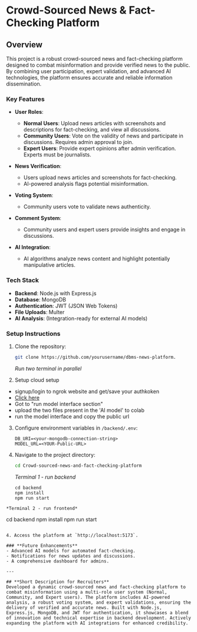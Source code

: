 # Crowd-Sourced News & Fact-Checking Platform

## **Overview**
This project is a robust crowd-sourced news and fact-checking platform designed to combat misinformation and provide verified news to the public. By combining user participation, expert validation, and advanced AI technologies, the platform ensures accurate and reliable information dissemination.

### **Key Features**
- **User Roles**:
  - **Normal Users**: Upload news articles with screenshots and descriptions for fact-checking, and view all discussions.
  - **Community Users**: Vote on the validity of news and participate in discussions. Requires admin approval to join.
  - **Expert Users**: Provide expert opinions after admin verification. Experts must be journalists.
  
- **News Verification**:
  - Users upload news articles and screenshots for fact-checking.
  - AI-powered analysis flags potential misinformation.

- **Voting System**:
  - Community users vote to validate news authenticity.

- **Comment System**:
  - Community users and expert users provide insights and engage in discussions.

- **AI Integration**:
  - AI algorithms analyze news content and highlight potentially manipulative articles.

### **Tech Stack**
- **Backend**: Node.js with Express.js
- **Database**: MongoDB
- **Authentication**: JWT (JSON Web Tokens)
- **File Uploads**: Multer
- **AI Analysis**: (Integration-ready for external AI models)

### **Setup Instructions**
1. Clone the repository:
   ```bash
   git clone https://github.com/yourusername/dbms-news-platform.
   ```
   *Run two terminal in parallel*

2. Setup cloud setup 
 - signup/login to ngrok website and get/save your authkoken
 - [Click here](https://colab.research.google.com/drive/1jaNeOdERQ68UuJqOLXsALVSgsfhuVzp7?usp=sharing) 
  - Got to "run model interface section"
  - upload the two files present in the 'AI model' to colab
  - run the model interface and copy the public url

3. Configure environment variables in `/backend/.env`:
   ```plaintext
   DB_URI=<your-mongodb-connection-string>
   MODEL_URL=<YOUR-Public-URL>
   ```
4. Navigate to the project directory:
   ```bash
   cd Crowd-sourced-news-and-fact-checking-platform
   ```
   *Terminal 1 - run backend*
   ```
   cd backend
   npm install
   npm run start
  ```
  *Terminal 2 - run frontend*
   ```
   cd backend
   npm install
   npm run start
  ```

4. Access the platform at `http://localhost:5173`.

### **Future Enhancements**
- Advanced AI models for automated fact-checking.
- Notifications for news updates and discussions.
- A comprehensive dashboard for admins.

---

## **Short Description for Recruiters**
Developed a dynamic crowd-sourced news and fact-checking platform to combat misinformation using a multi-role user system (Normal, Community, and Expert users). The platform includes AI-powered analysis, a robust voting system, and expert validations, ensuring the delivery of verified and accurate news. Built with Node.js, Express.js, MongoDB, and JWT for authentication, it showcases a blend of innovation and technical expertise in backend development. Actively expanding the platform with AI integrations for enhanced credibility.